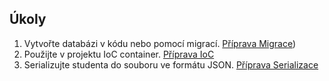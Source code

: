 ﻿## Úkoly

1. Vytvořte databázi v kódu nebo pomocí migrací.  [Příprava Migrace](https://github.com/ekral/FAI/blob/master/AF/Priprava/Test_7_EF_migrace.md))
2. Použijte v projektu IoC container. [Příprava IoC](https://github.com/ekral/FAI/blob/master/AF/Priprava/Test_8_ioc.md)
3. Serializujte studenta do souboru ve formátu JSON. [Příprava Serializace](https://github.com/ekral/FAI/blob/master/AF/Priprava/Test_10_serializace.md)
